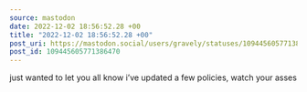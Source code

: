 ```yaml
---
source: mastodon
date: 2022-12-02 18:56:52.28 +00
title: "2022-12-02 18:56:52.28 +00"
post_uri: https://mastodon.social/users/gravely/statuses/109445605771386470
post_id: 109445605771386470
---
```

just wanted to let you all know i’ve updated a few policies, watch your asses


